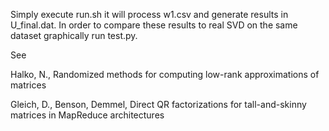 Simply execute run.sh it will process w1.csv and generate results in
U_final.dat. In order to compare these results to real SVD on the same
dataset graphically run test.py.

See

Halko, N., Randomized methods for computing low-rank approximations of matrices

Gleich, D., Benson, Demmel, Direct QR factorizations for tall-and-skinny matrices in MapReduce architectures

